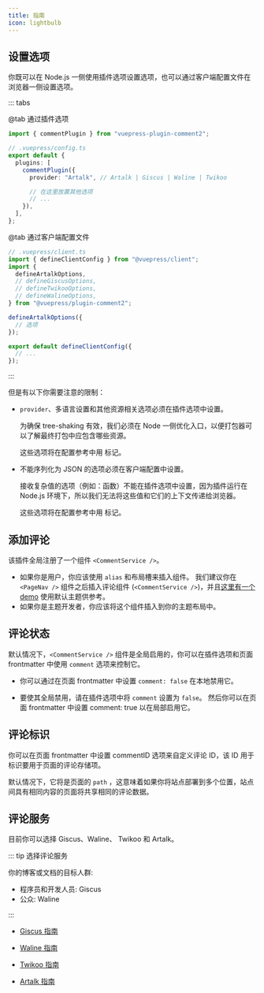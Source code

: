 ```yaml
---
title: 指南
icon: lightbulb
---
```


## 设置选项

你既可以在 Node.js 一侧使用插件选项设置选项，也可以通过客户端配置文件在浏览器一侧设置选项。

::: tabs

@tab 通过插件选项

```ts
import { commentPlugin } from "vuepress-plugin-comment2";

// .vuepress/config.ts
export default {
  plugins: [
    commentPlugin({
      provider: "Artalk", // Artalk | Giscus | Waline | Twikoo

      // 在这里放置其他选项
      // ...
    }),
  ],
};
```

@tab 通过客户端配置文件

```ts
// .vuepress/client.ts
import { defineClientConfig } from "@vuepress/client";
import {
  defineArtalkOptions,
  // defineGiscusOptions,
  // defineTwikooOptions,
  // defineWalineOptions,
} from "@vuepress/plugin-comment2";

defineArtalkOptions({
  // 选项
});

export default defineClientConfig({
  // ...
});
```

:::

但是有以下你需要注意的限制：

- `provider`、多语言设置和其他资源相关选项必须在插件选项中设置。

  为确保 tree-shaking 有效，我们必须在 Node 一侧优化入口，以便打包器可以了解最终打包中应包含哪些资源。

  这些选项将在配置参考中用 <Badge text="仅限插件选项" type="warning"/> 标记。

- 不能序列化为 JSON 的选项必须在客户端配置中设置。

  接收复杂值的选项（例如：函数）不能在插件选项中设置，因为插件运行在 Node.js 环境下，所以我们无法将这些值和它们的上下文传递给浏览器。

  这些选项将在配置参考中用 <Badge text="仅限客户端配置" type="warning"/> 标记。

## 添加评论

该插件全局注册了一个组件 `<CommentService />`。

- 如果你是用户，你应该使用 `alias` 和布局槽来插入组件。 我们建议你在 `<PageNav />` 组件之后插入评论组件 (`<CommentService />`)，并且[这里有一个 demo](../demo.md) 使用默认主题供参考。
- 如果你是主题开发者，你应该将这个组件插入到你的主题布局中。

## 评论状态

默认情况下，`<CommentService />` 组件是全局启用的，你可以在插件选项和页面 frontmatter 中使用 `comment` 选项来控制它。

- 你可以通过在页面 frontmatter 中设置 `comment: false` 在本地禁用它。

- 要使其全局禁用，请在插件选项中将 `comment` 设置为 `false`。 然后你可以在页面 frontmatter 中设置 comment: true 以在局部启用它。

## 评论标识

你可以在页面 frontmatter 中设置 commentID 选项来自定义评论 ID，该 ID 用于标识要用于页面的评论存储项。

默认情况下，它将是页面的 `path` ，这意味着如果你将站点部署到多个位置，站点间具有相同内容的页面将共享相同的评论数据。

## 评论服务

目前你可以选择 Giscus、Waline、 Twikoo 和 Artalk。

::: tip 选择评论服务

你的博客或文档的目标人群:

- 程序员和开发人员: Giscus
- 公众: Waline

:::

- [Giscus 指南](giscus.md)

- [Waline 指南](waline.md)

- [Twikoo 指南](twikoo.md)

- [Artalk 指南](artalk.md)
